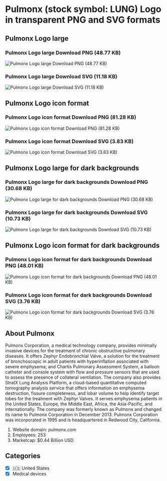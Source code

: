 # Pulmonx (stock symbol: LUNG) Logo in transparent PNG and SVG formats

## Pulmonx Logo large

### Pulmonx Logo large Download PNG (48.77 KB)

![Pulmonx Logo large Download PNG (48.77 KB)](/img/orig/LUNG_BIG-d866c3c2.png)

### Pulmonx Logo large Download SVG (11.18 KB)

![Pulmonx Logo large Download SVG (11.18 KB)](/img/orig/LUNG_BIG-9384c346.svg)

## Pulmonx Logo icon format

### Pulmonx Logo icon format Download PNG (81.28 KB)

![Pulmonx Logo icon format Download PNG (81.28 KB)](/img/orig/LUNG-acc0aac4.png)

### Pulmonx Logo icon format Download SVG (3.83 KB)

![Pulmonx Logo icon format Download SVG (3.83 KB)](/img/orig/LUNG-148777f7.svg)

## Pulmonx Logo large for dark backgrounds

### Pulmonx Logo large for dark backgrounds Download PNG (30.68 KB)

![Pulmonx Logo large for dark backgrounds Download PNG (30.68 KB)](/img/orig/LUNG_BIG.D-cbce85a5.png)

### Pulmonx Logo large for dark backgrounds Download SVG (10.73 KB)

![Pulmonx Logo large for dark backgrounds Download SVG (10.73 KB)](/img/orig/LUNG_BIG.D-973cbddc.svg)

## Pulmonx Logo icon format for dark backgrounds

### Pulmonx Logo icon format for dark backgrounds Download PNG (48.01 KB)

![Pulmonx Logo icon format for dark backgrounds Download PNG (48.01 KB)](/img/orig/LUNG.D-b3498c89.png)

### Pulmonx Logo icon format for dark backgrounds Download SVG (3.76 KB)

![Pulmonx Logo icon format for dark backgrounds Download SVG (3.76 KB)](/img/orig/LUNG.D-57c87938.svg)

## About Pulmonx

Pulmonx Corporation, a medical technology company, provides minimally invasive devices for the treatment of chronic obstructive pulmonary diseases. It offers Zephyr Endobronchial Valve, a solution for the treatment of bronchoscopic in adult patients with hyperinflation associated with severe emphysema; and Chartis Pulmonary Assessment System, a balloon catheter and console system with flow and pressure sensors that are used to assess the presence of collateral ventilation. The company also provides StratX Lung Analysis Platform, a cloud-based quantitative computed tomography analysis service that offers information on emphysema destruction, fissure completeness, and lobar volume to help identify target lobes for the treatment with Zephyr Valves. It serves emphysema patients in the United States, Europe, the Middle East, Africa, the Asia-Pacific, and internationally. The company was formerly known as Pulmonx and changed its name to Pulmonx Corporation in December 2013. Pulmonx Corporation was incorporated in 1995 and is headquartered in Redwood City, California.

1. Website domain: pulmonx.com
2. Employees: 253
3. Marketcap: $0.44 Billion USD


## Categories
- [x] 🇺🇸 United States
- [x] Medical devices
